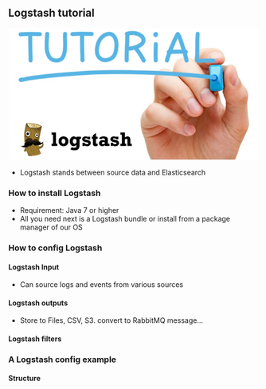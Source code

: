 ## Logstash tutorial
![Logstash](https://raw.githubusercontent.com/khuongdv/melk-boilerplate/master/imgs/logstash-tutorial.png "Logstash")
- Logstash stands between source data and Elasticsearch

### How to install Logstash
- Requirement: Java 7 or higher
- All you need next is a Logstash bundle or install from a package manager of our OS

### How to config Logstash
#### Logstash Input
- Can source logs and events from various sources

#### Logstash outputs
- Store to Files, CSV, S3. convert to RabbitMQ message...

#### Logstash filters

### A Logstash config example
#### Structure
